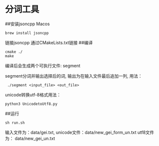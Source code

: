 # 分词工具
##安装jsoncpp
Macos
```
brew install jsoncpp
```
链接jsoncpp
通过CMakeLists.txt链接
##编译
```
cmake ./
make
```
编译后会生成两个可执行文件: segment

segment分词并输出选择后的词, 输出为在输入文件最后追加一列, 用法：
```
 ./segment <input_file> <out_file>
```
unicode转换utf-8格式用法：
```
python3 UnicodetoUtf8.py
```
##运行
```
sh run.sh
```
输入文件为：data/gei.txt, 
unicode文件：data/new_gei_form_un.txt
utf8文件为： data/new_gei_un.txt




